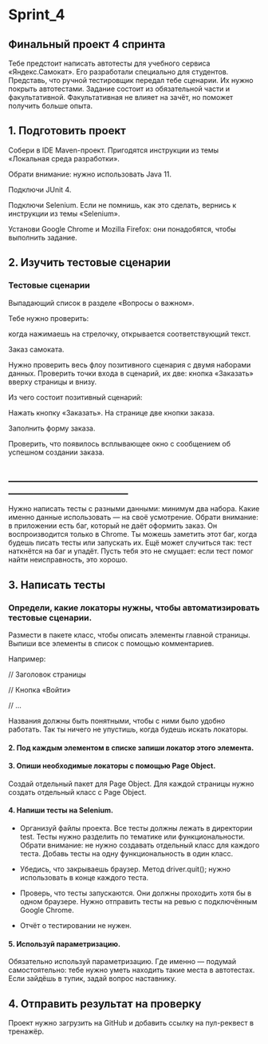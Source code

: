 # Sprint_4
## Финальный проект 4 спринта
Тебе предстоит написать автотесты для учебного сервиса «Яндекс.Самокат». Его разработали специально для студентов.
Представь, что ручной тестировщик передал тебе сценарии. Их нужно покрыть автотестами. 
Задание состоит из обязательной части и факультативной. Факультативная не влияет на зачёт, но поможет получить больше опыта. 
## 1. Подготовить проект
Собери в IDE Maven-проект. Пригодятся инструкции из темы «Локальная среда разработки». 

Обрати внимание: нужно использовать Java 11.

Подключи JUnit 4.

Подключи Selenium. Если не помнишь, как это сделать, вернись к инструкции из темы «Selenium».

Установи Google Chrome и Mozilla Firefox: они понадобятся, чтобы выполнить задание.

## 2. Изучить тестовые сценарии
### Тестовые сценарии
Выпадающий список в разделе «Вопросы о важном». 

Тебе нужно проверить: 

когда нажимаешь на стрелочку, открывается соответствующий текст.

Заказ самоката. 

Нужно проверить весь флоу позитивного сценария с двумя наборами данных. Проверить точки входа в сценарий, их две: кнопка «Заказать» вверху страницы и внизу.

Из чего состоит позитивный сценарий:

Нажать кнопку «Заказать». На странице две кнопки заказа.

Заполнить форму заказа.

Проверить, что появилось всплывающее окно с сообщением об успешном создании заказа.

## __________________________________________________________________________
Нужно написать тесты с разными данными: минимум два набора. Какие именно данные использовать — на cвоё усмотрение.
Обрати внимание: в приложении есть баг, который не даёт оформить заказ. Он воспроизводится только в Chrome.
Ты можешь заметить этот баг, когда будешь писать тесты или запускать их. 
Ещё может случиться так: тест наткнётся на баг и упадёт. 
Пусть тебя это не смущает: если тест помог найти неисправность, это хорошо.

## 3. Написать тесты
### Определи, какие локаторы нужны, чтобы автоматизировать тестовые сценарии.

 Размести в пакете класс, чтобы описать элементы главной страницы. Выпиши все элементы в список с помощью комментариев. 
 
 Например:
 
// Заголовок страницы

// Кнопка «Войти»

// ... 

Названия должны быть понятными, чтобы с ними было удобно работать. Так ты ничего не упустишь, когда будешь искать локаторы.

#### 2. Под каждым элементом в списке запиши локатор этого элемента.
#### 3. Опиши необходимые локаторы с помощью Page Object.

Создай отдельный пакет для Page Object.
Для каждой страницы нужно создать отдельный класс с Page Object.

#### 4. Напиши тесты на Selenium.

- Организуй файлы проекта. Все тесты должны лежать в директории test. Тесты нужно разделить по тематике или функциональности. Обрати внимание: не нужно создавать отдельный класс для каждого теста. Добавь тесты на одну функциональность в один класс.
  
- Убедись, что закрываешь браузер. Метод driver.quit(); нужно использовать в конце каждого теста.
  
- Проверь, что тесты запускаются. Они должны проходить хотя бы в одном браузере. Нужно отправить тесты на ревью с подключённым Google Chrome.
  
- Отчёт о тестировании не нужен.

#### 5. Используй параметризацию.

Обязательно используй параметризацию. Где именно — подумай самостоятельно: тебе нужно уметь находить такие места в автотестах. Если зайдёшь в тупик, задай вопрос наставнику.

## 4. Отправить результат на проверку

Проект нужно загрузить на GitHub и добавить ссылку на пул-реквест в тренажёр. 
